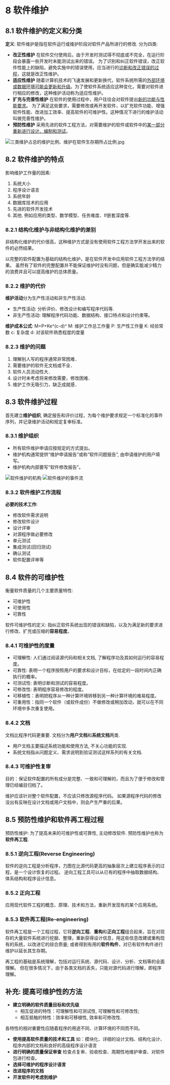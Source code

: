 
# 8 软件维护
## 8.1 软件维护的定义和分类
**定义**: 软件维护是指在软件运行或维护阶段对软件产品所进行的修改.
分为四类:
- **改正性维护**
在软件交付使用后，由于开发时测试得不彻底或不完全，在运行阶段会暴露一些开发时未能测试出来的错误。
为了识别和纠正软件错误，改正软件性能上的缺陷，避免实施中的错误使用，应当进行的<u>诊断和改正错误的过程</u>，这就是改正性维护。
- **适应性维护**
随着计算机技术的飞速发展和更新换代，软件系统所需的<u>外部环境或数据环境可能会更新和升级</u>。为了使软件系统适应这种变化，需要对软件进行相应的修改，这种维护活动称为适应性维护。
- **扩充与完善性维护**
在软件的使用过程中，用户往往会对软件提出<u>新的功能与性能要求</u>。
为了满足这些要求，需要修改或再开发软件，以扩充软件功能、增强软件性能、改进加工效率、提高软件的可维护性。这种情况下进行的维护活动叫做完善性维护。
- **预防性维护**
采用先进的软件工程方法，对需要维护的软件或软件中的<u>某一部分重新进行设计、编制和测试</u>。

![三类维护占总的维护比例、维护在软件生存期所占比例.jpg]()

## 8.2 软件维护的特点
影响维护工作量的因素:
1. 系统大小
2. 程序设计语言
3. 系统年龄
4. 数据库技术的应用
5. 先进的软件开发技术
6. 其他. 例如应用的类型、数学模型、任务难度、If嵌套深度等.

### 8.2.1 结构化维护与非结构化维护的差别
非结构化维护的代价很高，这种维护方式是没有使用软件工程方法学开发出来的软件的必然结果。

以完整的软件配置为基础的结构化维护，是在软件开发中应用软件工程方法学的结果。
虽然有了软件的完整配置并不能保证维护时没有问题，但是确实能减少精力的浪费并且可以提高维护的总体质量。

### 8.2.2 维护的代价
**维护活动**分为生产性活动和非生产性活动.
- 生产性活动: 分析评价、修改设计和编写程序代码等.
- 非生产性活动: 理解程序代码功能、数据结构、接口特点和设计约束等。

**维护成本公式**: M=P+Ke^(c-d)^
M: 维护工作总工作量
P: 生产性工作量
K: 经验常数
c: 复杂度 d: 对该软件熟悉程度的度量

### 8.2.3 维护的问题
1. 理解别人写的程序通常非常困难．
2. 需要维护的软件无文档或不全．
3. 软件人员流动性大．
4. 设计时未考虑将来修改需要，修改困难．
5. 维护工作无吸引力，缺乏成就感．

## 8.3 软件维护过程
首先建立**维护组织**, 确定报告和评价过程，为每个维护要求规定一个标准化的事件序列，并记录维护活动和规定复审标准。

### 8.3.1 维护组织
- 所有软件维护申请应按规定的方式提出。
- 维护机构通常提供“维护申请报告”或称“软件问题报告”, 由申请维护的用户填写。
- 维护机构内部要写“软件修改报告”。

![软件维护的机构]()
![软件维护的事件流]()

### 8.3.2 软件维护工作流程
**必要的技术工作**:
- 修改软件需求说明
- 修改软件设计
- 设计评审
- 对源程序做必要修改
- 单元测试
- 集成测试(回归测试)
- 确认测试
- 软件配置评审等

## 8.4 软件的可维护性
衡量软件质量的几个主要质量特性:
- 可维护性
- 可使用性
- 可靠性

软件可维护性的定义: 
指纠正软件系统出现的错误和缺陷，以及为满足新的要求进行修改、扩充或压缩的**容易程度**。

### 8.4.1 可维护性的度量
- 可理解性: 人们通过阅读源代码和相关文档, 了解程序功及其如何运行的容易程度。
- 可靠性: 表明一个程序按照用户的要求和设计目标，在给定的一段时间内正确执行的概率。
- 可测试性: 表明诊断和测试的容易程度。
- 可修改性: 表明程序容易修改的程度。
- 可移植性：表明把程序从一种计算环境转移到另一种计算环境的难易程度。
- 可重用性：指同一个软件（或软件成份）不做修改或稍加改动，就可以在不同环境中多次重复使用。

### 8.4.2 文档
文档比程序代码更重要.
文档分为**用户文档**和**系统文档**两类.
- 用户文档主要描述系统功能和使用方法, 不关心功能的实现.
- 系统文档指从问题定义、需求说明到验证测试这样系列的有关文档.

### 8.4.3 可维护性复审
目的：保证软件配置的所有成分是完整、一致和可理解的，而且为了便于修改和管理已经编目归档了。

维护应该针对整个软件配置，不应该只修改源程序代码。
如果源程序代码的修改没出有反映在设计文档或用户文档中，则会产生严重的后果。

## 8.5 预防性维护和软件再工程过程
预防性维护: 为了提高未来的可维护性或可靠性, 主动修改软件.
预防性维护也称为**软件再工程**.

### 8.5.1 逆向工程(Reverse Engineering)
软件的逆向工程是分析程序，力图在比源代码更高的抽象层次上建立程序表示的过程，是一个设计恢复的过程。
逆向工程工具可以从已有的程序中抽取数据结构、体系结构和程序设计信息。

### 8.5.2 正向工程
应用现代软件工程的概念、原理、技术和方法，重新开发现有的某个应用系统。

### 8.5.3 软件再工程(Re-engineering)
软件再工程是一个工程过程，它将**逆向工程**、**重构**和**正向工程**组合起来，旨在对现存的大量软件系统进行挖掘、整理，重新获得设计信息，用这些信息改建或重构现有的系统，以改进它的综合质量; 或者得到有用的**软件构件**，对已有软件构件进行维护以延长其生存期。

再工程的基础是系统理解，包括对运行系统、源代码、设计、分析、文档等的全面理解。
但在很多情况下，由于各类文档的丢失，只能对源代码进行理解，即程序理解。

## 补充: 提高可维护性的方法
- **建立明确的软件质量目标和优先级**
  - 相互促进的特性：可理解性和可测试性, 可理解性和可修改性;
  - 相互抵触的特性：效率和可移植性, 效率和可修改性.

各特性的相对重要性应随着程序的用途不同、计算环境的不同而不同。
- **使用提高软件质量的技术和工具**
如：模块化、详细的设计文档、结构化设计、程序内部的文档和良好的高级程序设计语言
- **进行明确的质量保证审查**
检查点复审、验收检查、周期性地维护审查、对软件包进行检查。
- **选择可维护的程序设计语言**
- **改进程序的文档**
- **开发软件时考虑到维护**